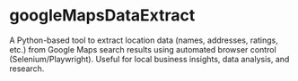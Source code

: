 # googleMapsDataExtract

A Python-based tool to extract location data (names, addresses, ratings, etc.) from Google Maps search results using automated browser control (Selenium/Playwright). Useful for local business insights, data analysis, and research.

